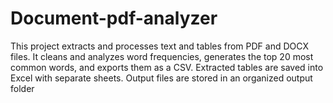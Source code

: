 # Document-pdf-analyzer
This project extracts and processes text and tables from PDF and DOCX files. It cleans and analyzes word frequencies, generates the top 20 most common words, and exports them as a CSV. Extracted tables are saved into Excel with separate sheets. Output files are stored in an organized output folder
